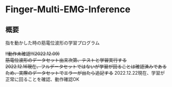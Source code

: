 # Finger-Multi-EMG-Inference

## 概要
指を動かした時の筋電位波形の学習プログラム

~~!!動作未確認!!(2022.12.09)\
筋電位波形のデータセット出来次第、テストと学習実行する\
2022.12.16現在、フルデータセットではないが学習が回ることは確認済みであるため、実際のデータセットでエラーが出たら追記する~~
2022.12.22現在、学習が正常に回ることを確認、動作確認OK
